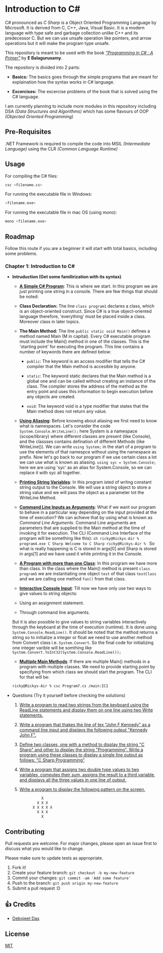 # Introduction to C#

C# pronounced as _C Sharp_ is a Object Oriented Programming Language by Microsoft. It is derived from C, C++, Java, Visual Basic. It is a modern language with type safe and garbage collection unlike C++ and its predecessor C. But we can use unsafe operation like pointers, and arrow operations but it will make the program type unsafe.

This repository is meant to be used with the book [_"Programming in C# : A Primer"_](introduction_to_c%23_Balagurusamy.pdf) by **E Balagurusamy**.

The repository is divided into 2 parts:

- **Basics:** The basics goes through the simple programs that are meant for explaination how the syntax works in C# language.

- **Excercises:** The excercise problems of the book that is solved using the C# language.

I am currently planning to include more modules in this repository including DSA _(Data Structures and Algorithms)_ which has some flavours of OOP _(Objected Oriented Programming)_

## Pre-Requisites

.NET Framework is required to compile the code into MSIL _(Intermediate Language)_ using the CLR _(Common Language Runtime)_

## Usage

For compiling the C# files:

```sh
csc <filename.cs>
```

For running the executable file in Windows:

```sh
<filename.exe>
```

For running the executable file in mac OS (using mono):

```sh
mono <filename.exe>
```

## Roadmap

Follow this route if you are a beginner it will start with total basics, including some problems.

### Chapter 1: Introduction to C#

- **Intruduction (Get some familirization with its syntax)**

  - **[A Simple C# Program](./Tests/Chapter_3/Program1.cs)**: This is where we start. In this program we are just printing one string in a console. There are few things that should be noted:

  - **Class Declaration:** The line `class program1` declares a class, which is an object-oriented construct. Since C# is a true object-oriented language therefore, 'everything' must be placed inside a class. Moreover class in later topics.

  - **The Main Method:** The line `public static void Main()` defines a method named Main (M in capital). Every C# executable program must include the Main() method in one of the classes. This is the 'starting point' for executing the program. This line contains a number of keywords there are defined below:

    - `public`: The keyword is an access modifier that tells the C# compiler that the Main method is accesible by anyone.

    - `static`: The keyword static declares that the Main method is a global one and can be called without creating an instance of the class. The compiler stores the address of the method as the entry point and uses this information to begin execution before any objects are created.

    - `void`: The keyword void is a type modifier that states that the Main method does not return any value.

  - **[Using Aliasing](./Tests/Chapter_3/Program2.cs)**: Before knowing about aliasing we first need to know what is namespaces. Let's consider the code `System.Console.WriteLine();` here System is a namespace (scope/library) where different classes are present (like Console), and the classses contains defination of different Methods (like WriteLine()). We can write `using System;` in the start of a program to use the elements of that namespce without using the namespace as prefix. Now let's go back to our program if we use certain class a lot we can use what is known as aliasing. `using syc = System.Console;` here we are using 'syc' as an alias for System.Console, so we can replace it with syc all together.

  - **[Printing String Variables](./Tests/Chapter_3/Program3.cs)**: In this program isted of writng constant string output to the Console. We will use a string object to store a string value and we will pass the object as a parameter tot the WriteLine Method.

  - **[Command Line Inputs as Arguments](./Tests/Chapter_3/Program4.cs)**: What if we want our program to behave in a particular way depending on the input provided at the time of execution? We can achieve that by using what is known as _Command Line Arguments_. Command Line arguments are parameters that are supplied to the Main method at the time of invoking it for execution. The CLI (Command Line Interface of the program will be something like this):
    `sh ricky@Rickys-Air % program4.exe C Sharp Welcome to C Sharp ricky@Rickys-Air % `
    So what is really happening is C is stored in args[0] and Sharp is stored in args[1] and we have used it while printing it in the Console.

  - **[A Program with more than one Class](./Tests/Chapter_3/Program5.cs)**: In this program we have more than class. In the class where the Main() method is present `class program5` we are instantiating one object `test` of that class `testClass` and we are calling one method `fun()` from that class.

  - **[Interactive Console Input](./Tests/Chapter_3/Program6.cs)**: Till now we have only use two ways to give values to string objects:

  - Using an assignment statement.

  - Through command line arguments.

  But it is also possible to give values to string variables interactively through the keyboard at the time of execution (runtime). It is done using `System.Console.ReadLine()`. It should be noted that the method returns a string so to initialize a integer or float we need to use another method from Convert class i.e. `System.Convert`. So the final code for initializing one integer varible will be somthing like `System.Convert.ToInt32(System.Console.ReadLine());`

  - **[Multiple Main Methods](./Tests/Chapter_3/Program7.cs)**: If there are multiple Main() methods in a program with multiple classes. We need to provide starting point by specifying from which class we should start the program. The CLI for that will be:

  ```sh
  ricky@Rickys-Air % csc Program7.cs /main:ICI
  ```

- Questions (Try it yourself before checking the solutions)

  1.  [Write a program to read two strings from the keyboard using the ReadLine statements and display them on one line using two Write statements.](./Chapter_3/3_1.cs)

  2.  [Write a program that thakes the line of tex "John F Kennedy" as a command line input and displays the following output "Kennedy John F".](./Chapter_3/3_2.cs)

  3.  [Define two classes, one with a method to display the string "C Sharp" and other to display the string "Programming". Write a program using these classes to display a single line output as follows: "C Sharp Programming"](./Chapter_3/3_3.cs)

  4.  [Write a program that assigns two double type values to two variables, computes their sum, assigns the result to a third variable, and displays all the three values in one line of output.](./Chapter_3/3_4.cs)

  5.  [Write a program to display the following pattern on the screen.](./Chapter_3/3_5.cs)
      ```sh
      		    X
      		  X X X
      		X X X X X
      		  X X X
      		    X
      ```

## Contributing

Pull requests are welcome. For major changes, please open an issue first to discuss what you would like to change.

Please make sure to update tests as appropriate.

1. Fork it!
2. Create your feature branch: `git checkout -b my-new-feature`
3. Commit your changes: `git commit -am 'Add some feature'`
4. Push to the branch: `git push origin my-new-feature`
5. Submit a pull request :D

## :+1: Credits

- [Debojeet Das](https://rickydebojeet.github.io)

## License

[MIT](https://choosealicense.com/licenses/mit/)
